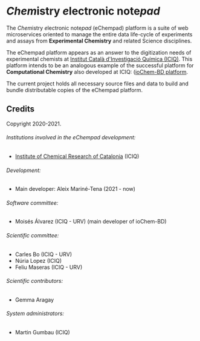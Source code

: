 # *Chem*istry *e*lectronic note*pad*

The *Chem*istry *e*lectronic note*pad* (eChempad) platform is a suite of web microservices oriented to manage the entire
data life-cycle of experiments and assays from **Experimental Chemistry** and related Science disciplines.

The eChempad platform appears as an answer to the digitization needs of experimental chemists at [Institut Català 
d'Investigació Química (ICIQ)](https://www.iciq.org/). This platform intends to be an analogous example of the 
successful platform for **Computational Chemistry** also developed at ICIQ:
([ioChem-BD platform](https://www.iochem-bd.org/index-introduction.jsp). 

The current project holds all necessary source files and data to build and bundle distributable copies of the eChempad 
platform. 


## Credits

Copyright 2020-2021.

###### Institutions involved in the eChempad development:
* [Institute of Chemical Research of Catalonia](https://www.iciq.es/) (ICIQ)

###### Development:
* Main developer: Aleix Mariné-Tena (2021 - now)

###### Software committee:
* Moisés Álvarez (ICIQ - URV) (main developer of ioChem-BD)

###### Scientific committee:
* Carles Bo (ICIQ - URV)
* Núria Lopez (ICIQ)
* Feliu Maseras (ICIQ - URV)

###### Scientific contributors:
* Gemma Aragay

###### System administrators:
* Martin Gumbau (ICIQ)


